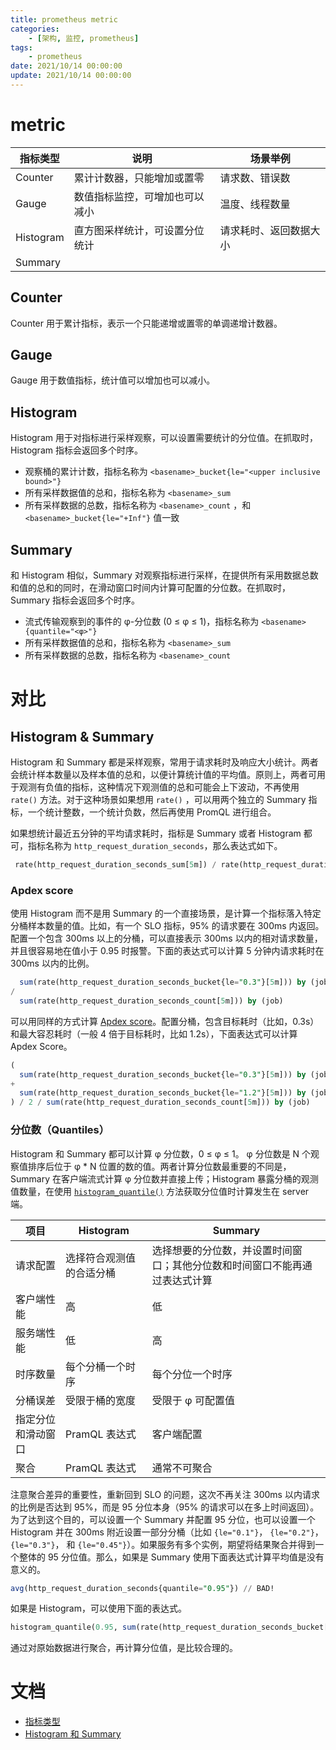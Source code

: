 ```yaml
---
title: prometheus metric
categories: 
	- [架构, 监控, prometheus]
tags:
	- prometheus
date: 2021/10/14 00:00:00
update: 2021/10/14 00:00:00
---
```


# metric

| 指标类型  | 说明                           | 场景举例               |
| --------- | ------------------------------ | ---------------------- |
| Counter   | 累计计数器，只能增加或置零     | 请求数、错误数         |
| Gauge     | 数值指标监控，可增加也可以减小 | 温度、线程数量         |
| Histogram | 直方图采样统计，可设置分位统计 | 请求耗时、返回数据大小 |
| Summary   |                                |                        |

## Counter

Counter 用于累计指标，表示一个只能递增或置零的单调递增计数器。

## Gauge

Gauge 用于数值指标，统计值可以增加也可以减小。

## Histogram

Histogram 用于对指标进行采样观察，可以设置需要统计的分位值。在抓取时，Histogram 指标会返回多个时序。

- 观察桶的累计计数，指标名称为 `<basename>_bucket{le="<upper inclusive bound>"}`
- 所有采样数据值的总和，指标名称为 `<basename>_sum`
- 所有采样数据的总数，指标名称为 `<basename>_count` ，和 `<basename>_bucket{le="+Inf"}` 值一致

## Summary

和 Histogram 相似，Summary 对观察指标进行采样，在提供所有采用数据总数和值的总和的同时，在滑动窗口时间内计算可配置的分位数。在抓取时，Summary 指标会返回多个时序。

- 流式传输观察到的事件的 φ-分位数 (0 ≤ φ ≤ 1)，指标名称为 `<basename>{quantile="<φ>"}`
- 所有采样数据值的总和，指标名称为 `<basename>_sum`
- 所有采样数据的总数，指标名称为 `<basename>_count` 

# 对比

## Histogram & Summary

Histogram 和 Summary 都是采样观察，常用于请求耗时及响应大小统计。两者会统计样本数量以及样本值的总和，以便计算统计值的平均值。原则上，两者可用于观测有负值的指标，这种情况下观测值的总和可能会上下波动，不再使用 `rate()` 方法。对于这种场景如果想用 `rate()` ，可以用两个独立的 Summary 指标，一个统计整数，一个统计负数，然后再使用 PromQL 进行组合。

如果想统计最近五分钟的平均请求耗时，指标是 Summary 或者 Histogram 都可，指标名称为 `http_request_duration_seconds`，那么表达式如下。

```sql
 rate(http_request_duration_seconds_sum[5m]) / rate(http_request_duration_seconds_count[5m])
```

### Apdex score

使用 Histogram 而不是用 Summary 的一个直接场景，是计算一个指标落入特定分桶样本数量的值。比如，有一个 SLO 指标，95% 的请求要在 300ms 内返回。配置一个包含 300ms 以上的分桶，可以直接表示 300ms 以内的相对请求数量，并且很容易地在值小于 0.95 时报警。下面的表达式可以计算 5 分钟内请求耗时在 300ms 以内的比例。

```sql
  sum(rate(http_request_duration_seconds_bucket{le="0.3"}[5m])) by (job)
/
  sum(rate(http_request_duration_seconds_count[5m])) by (job)
```

可以用同样的方式计算  [Apdex score](https://en.wikipedia.org/wiki/Apdex)。配置分桶，包含目标耗时（比如，0.3s）和最大容忍耗时（一般 4 倍于目标耗时，比如 1.2s），下面表达式可以计算 Apdex Score。

```sql
(
  sum(rate(http_request_duration_seconds_bucket{le="0.3"}[5m])) by (job)
+
  sum(rate(http_request_duration_seconds_bucket{le="1.2"}[5m])) by (job)
) / 2 / sum(rate(http_request_duration_seconds_count[5m])) by (job)
```

### 分位数（Quantiles）

Histogram 和 Summary 都可以计算 φ 分位数，0 ≤ φ ≤ 1。 φ 分位数是 N 个观察值排序后位于  φ * N 位置的数的值。两者计算分位数最重要的不同是，Summary 在客户端流式计算  φ 分位数并直接上传；Histogram 暴露分桶的观测值数量，在使用 [`histogram_quantile()`](https://prometheus.io/docs/prometheus/latest/querying/functions/#histogram_quantile) 方法获取分位值时计算发生在 server 端。

| 项目               | Histogram                | Summary                                                      |
| ------------------ | ------------------------ | ------------------------------------------------------------ |
| 请求配置           | 选择符合观测值的合适分桶 | 选择想要的分位数，并设置时间窗口；其他分位数和时间窗口不能再通过表达式计算 |
| 客户端性能         | 高                       | 低                                                           |
| 服务端性能         | 低                       | 高                                                           |
| 时序数量           | 每个分桶一个时序         | 每个分位一个时序                                             |
| 分桶误差           | 受限于桶的宽度           | 受限于 φ 可配置值                                            |
| 指定分位和滑动窗口 | PramQL 表达式            | 客户端配置                                                   |
| 聚合               | PramQL 表达式            | 通常不可聚合                                                 |

注意聚合差异的重要性，重新回到 SLO 的问题，这次不再关注 300ms 以内请求的比例是否达到 95%，而是 95 分位本身（95% 的请求可以在多上时间返回）。为了达到这个目的，可以设置一个 Summary 并配置 95 分位，也可以设置一个 Histogram 并在 300ms 附近设置一部分分桶（比如 `{le="0.1"}`， `{le="0.2"}`， `{le="0.3"}`， 和 `{le="0.45"}`）。如果服务有多个实例，期望将结果聚合并得到一个整体的 95 分位值。那么，如果是 Summary 使用下面表达式计算平均值是没有意义的。

```sql
avg(http_request_duration_seconds{quantile="0.95"}) // BAD!
```

如果是 Histogram，可以使用下面的表达式。

```sql
histogram_quantile(0.95, sum(rate(http_request_duration_seconds_bucket[5m])) by (le)) // GOOD.
```

通过对原始数据进行聚合，再计算分位值，是比较合理的。

# 文档

- [指标类型](https://prometheus.io/docs/concepts/metric_types/)
- [Histogram 和 Summary](https://prometheus.io/docs/practices/histograms/)

